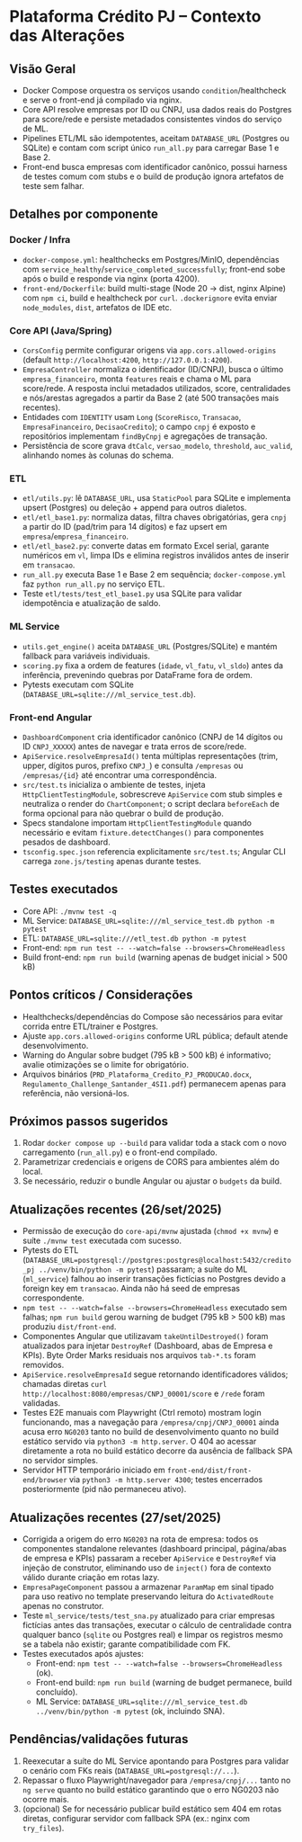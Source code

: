 # Plataforma Crédito PJ – Contexto das Alterações

## Visão Geral
- Docker Compose orquestra os serviços usando `condition`/healthcheck e serve o front-end já compilado via nginx.
- Core API resolve empresas por ID ou CNPJ, usa dados reais do Postgres para score/rede e persiste metadados consistentes vindos do serviço de ML.
- Pipelines ETL/ML são idempotentes, aceitam `DATABASE_URL` (Postgres ou SQLite) e contam com script único `run_all.py` para carregar Base 1 e Base 2.
- Front-end busca empresas com identificador canônico, possui harness de testes comum com stubs e o build de produção ignora artefatos de teste sem falhar.

## Detalhes por componente

### Docker / Infra
- `docker-compose.yml`: healthchecks em Postgres/MinIO, dependências com `service_healthy`/`service_completed_successfully`; front-end sobe após o build e responde via nginx (porta 4200).
- `front-end/Dockerfile`: build multi-stage (Node 20 → dist, nginx Alpine) com `npm ci`, build e healthcheck por `curl`. `.dockerignore` evita enviar `node_modules`, `dist`, artefatos de IDE etc.

### Core API (Java/Spring)
- `CorsConfig` permite configurar origens via `app.cors.allowed-origins` (default `http://localhost:4200`, `http://127.0.0.1:4200`).
- `EmpresaController` normaliza o identificador (ID/CNPJ), busca o último `empresa_financeiro`, monta `features` reais e chama o ML para score/rede. A resposta inclui metadados utilizados, score, centralidades e nós/arestas agregados a partir da Base 2 (até 500 transações mais recentes).
- Entidades com `IDENTITY` usam `Long` (`ScoreRisco`, `Transacao`, `EmpresaFinanceiro`, `DecisaoCredito`); o campo `cnpj` é exposto e repositórios implementam `findByCnpj` e agregações de transação.
- Persistência de score grava `dtCalc`, `versao_modelo`, `threshold`, `auc_valid`, alinhando nomes às colunas do schema.

### ETL
- `etl/utils.py`: lê `DATABASE_URL`, usa `StaticPool` para SQLite e implementa upsert (Postgres) ou deleção + append para outros dialetos.
- `etl/etl_base1.py`: normaliza datas, filtra chaves obrigatórias, gera `cnpj` a partir do ID (pad/trim para 14 dígitos) e faz upsert em `empresa`/`empresa_financeiro`.
- `etl/etl_base2.py`: converte datas em formato Excel serial, garante numéricos em `vl`, limpa IDs e elimina registros inválidos antes de inserir em `transacao`.
- `run_all.py` executa Base 1 e Base 2 em sequência; `docker-compose.yml` faz `python run_all.py` no serviço ETL.
- Teste `etl/tests/test_etl_base1.py` usa SQLite para validar idempotência e atualização de saldo.

### ML Service
- `utils.get_engine()` aceita `DATABASE_URL` (Postgres/SQLite) e mantém fallback para variáveis individuais.
- `scoring.py` fixa a ordem de features (`idade`, `vl_fatu`, `vl_sldo`) antes da inferência, prevenindo quebras por DataFrame fora de ordem.
- Pytests executam com SQLite (`DATABASE_URL=sqlite:///ml_service_test.db`).

### Front-end Angular
- `DashboardComponent` cria identificador canônico (CNPJ de 14 dígitos ou ID `CNPJ_XXXXX`) antes de navegar e trata erros de score/rede.
- `ApiService.resolveEmpresaId()` tenta múltiplas representações (trim, upper, dígitos puros, prefixo `CNPJ_`) e consulta `/empresas` ou `/empresas/{id}` até encontrar uma correspondência.
- `src/test.ts` inicializa o ambiente de testes, injeta `HttpClientTestingModule`, sobrescreve `ApiService` com stub simples e neutraliza o render do `ChartComponent`; o script declara `beforeEach` de forma opcional para não quebrar o build de produção.
- Specs standalone importam `HttpClientTestingModule` quando necessário e evitam `fixture.detectChanges()` para componentes pesados de dashboard.
- `tsconfig.spec.json` referencia explicitamente `src/test.ts`; Angular CLI carrega `zone.js/testing` apenas durante testes.

## Testes executados
- Core API: `./mvnw test -q`
- ML Service: `DATABASE_URL=sqlite:///ml_service_test.db python -m pytest`
- ETL: `DATABASE_URL=sqlite:///etl_test.db python -m pytest`
- Front-end: `npm run test -- --watch=false --browsers=ChromeHeadless`
- Build front-end: `npm run build` (warning apenas de budget inicial > 500 kB)

## Pontos críticos / Considerações
- Healthchecks/dependências do Compose são necessários para evitar corrida entre ETL/trainer e Postgres.
- Ajuste `app.cors.allowed-origins` conforme URL pública; default atende desenvolvimento.
- Warning do Angular sobre budget (795 kB > 500 kB) é informativo; avalie otimizações se o limite for obrigatório.
- Arquivos binários (`PRD_Plataforma_Credito_PJ_PRODUCAO.docx`, `Regulamento_Challenge_Santander_4SI1.pdf`) permanecem apenas para referência, não versioná-los.

## Próximos passos sugeridos
1. Rodar `docker compose up --build` para validar toda a stack com o novo carregamento (`run_all.py`) e o front-end compilado.
2. Parametrizar credenciais e origens de CORS para ambientes além do local.
3. Se necessário, reduzir o bundle Angular ou ajustar o `budgets` da build.

## Atualizações recentes (26/set/2025)
- Permissão de execução do `core-api/mvnw` ajustada (`chmod +x mvnw`) e suíte `./mvnw test` executada com sucesso.
- Pytests do ETL (`DATABASE_URL=postgresql://postgres:postgres@localhost:5432/credito_pj ../venv/bin/python -m pytest`) passaram; a suíte do ML (`ml_service`) falhou ao inserir transações fictícias no Postgres devido a foreign key em `transacao`. Ainda não há seed de empresas correspondente.
- `npm test -- --watch=false --browsers=ChromeHeadless` executado sem falhas; `npm run build` gerou warning de budget (795 kB > 500 kB) mas produziu `dist/front-end`.
- Componentes Angular que utilizavam `takeUntilDestroyed()` foram atualizados para injetar `DestroyRef` (Dashboard, abas de Empresa e KPIs). Byte Order Marks residuais nos arquivos `tab-*.ts` foram removidos.
- `ApiService.resolveEmpresaId` segue retornando identificadores válidos; chamadas diretas `curl http://localhost:8080/empresas/CNPJ_00001/score` e `/rede` foram validadas.
- Testes E2E manuais com Playwright (Ctrl remoto) mostram login funcionando, mas a navegação para `/empresa/cnpj/CNPJ_00001` ainda acusa erro `NG0203` tanto no build de desenvolvimento quanto no build estático servido via `python3 -m http.server`. O 404 ao acessar diretamente a rota no build estático decorre da ausência de fallback SPA no servidor simples.
- Servidor HTTP temporário iniciado em `front-end/dist/front-end/browser` via `python3 -m http.server 4300`; testes encerrados posteriormente (pid não permaneceu ativo).

## Atualizações recentes (27/set/2025)
- Corrigida a origem do erro `NG0203` na rota de empresa: todos os componentes standalone relevantes (dashboard principal, página/abas de empresa e KPIs) passaram a receber `ApiService` e `DestroyRef` via injeção de construtor, eliminando uso de `inject()` fora de contexto válido durante criação em rotas lazy.
- `EmpresaPageComponent` passou a armazenar `ParamMap` em sinal tipado para uso reativo no template preservando leitura do `ActivatedRoute` apenas no construtor.
- Teste `ml_service/tests/test_sna.py` atualizado para criar empresas fictícias antes das transações, executar o cálculo de centralidade contra qualquer banco (`sqlite` ou Postgres real) e limpar os registros mesmo se a tabela não existir; garante compatibilidade com FK.
- Testes executados após ajustes:
  - Front-end: `npm test -- --watch=false --browsers=ChromeHeadless` (ok).
  - Front-end build: `npm run build` (warning de budget permanece, build concluído).
  - ML Service: `DATABASE_URL=sqlite:///ml_service_test.db ../venv/bin/python -m pytest` (ok, incluindo SNA).

## Pendências/validações futuras
1. Reexecutar a suíte do ML Service apontando para Postgres para validar o cenário com FKs reais (`DATABASE_URL=postgresql://...`).
2. Repassar o fluxo Playwright/navegador para `/empresa/cnpj/...` tanto no `ng serve` quanto no build estático garantindo que o erro NG0203 não ocorre mais.
3. (opcional) Se for necessário publicar build estático sem 404 em rotas diretas, configurar servidor com fallback SPA (ex.: nginx com `try_files`).
